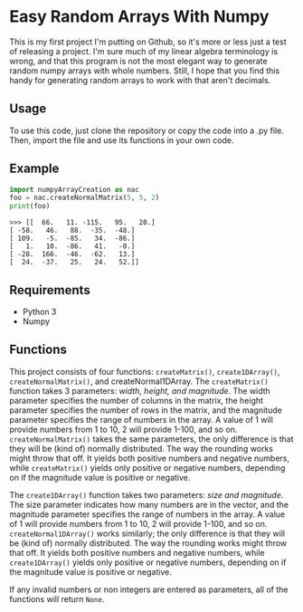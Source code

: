 # Easy Random Arrays With Numpy

This is my first project I'm putting on Github, so it's more or less
just a test of releasing a project. I'm sure much of my linear algebra
terminology is wrong, and that this program is not the most elegant way to
generate random numpy arrays with whole numbers. Still, I hope that you find
this handy for generating random arrays to work with that aren't decimals.

## Usage
To use this code, just clone the repository or copy the code into a .py file.
Then, import the file and use its functions in your own code.

## Example
 ```python
 import numpyArrayCreation as nac
 foo = nac.createNormalMatrix(5, 5, 2)
 print(foo)
 ```
 ```
 >>> [[  66.   11. -115.   95.   20.]
 [ -58.   46.   88.  -35.  -48.]
 [ 109.   -5.  -85.   34.  -86.]
 [   1.   10.  -86.   41.   -0.]
 [ -28.  166.  -46.  -62.   13.]
 [  24.  -37.   25.   24.   52.]]
 ```


## Requirements
- Python 3
- Numpy

## Functions
This project consists of four functions: `createMatrix()`, `create1DArray()`,
`createNormalMatrix()`, and createNormal1DArray. The `createMatrix()` function takes
3 parameters: *width, height, and magnitude*. The width parameter specifies
the number of columns in the matrix, the height parameter specifies the number
of rows in the matrix, and the magnitude parameter specifies the range
of numbers in the array. A value of 1 will provide numbers from 1 to 10, 2 will
provide 1-100, and so on. `createNormalMatrix()` takes the same parameters, the only difference is that they will be (kind of) normally distributed. The way the rounding
works might throw that off. It yields both positive numbers and negative numbers, while `createMatrix()` yields only positive or negative numbers, depending on if the magnitude value is positive or negative.

The `create1DArray()` function takes two parameters: *size and magnitude*. The
size parameter indicates how many numbers are in the vector, and the magnitude parameter specifies the range
of numbers in the array. A value of 1 will provide numbers from 1 to 10, 2 will
provide 1-100, and so on. `createNormal1DArray()`  works similarly; the only difference is that they will be (kind of) normally distributed. The way the rounding
works might throw that off. It yields both positive numbers and negative numbers, while `create1DArray()` yields only positive or negative numbers, depending on if the magnitude value is positive or negative.

If any invalid numbers or non integers are entered as parameters, all of the functions will return `None`.
